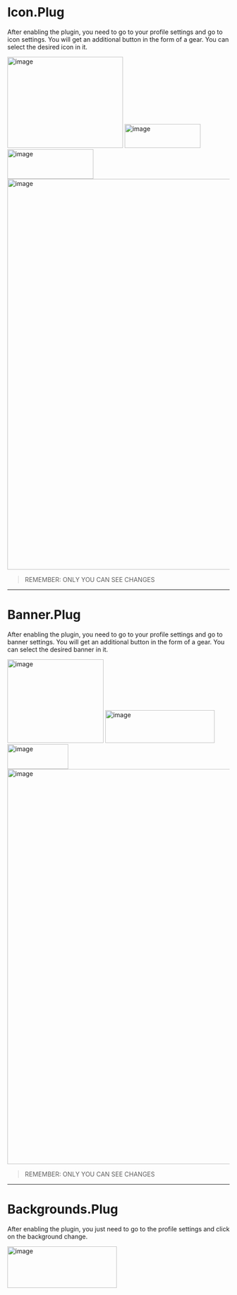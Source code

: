 <h1> Icon.Plug </h1>

After enabling the plugin, you need to go to your profile settings and go to icon settings. You will get an additional button in the form of a gear. You can select the desired icon in it.

<img width="262" height="206" alt="image" src="https://github.com/user-attachments/assets/18e0b5a3-4dcb-4761-a563-a10f95ceaa74" />

<img width="172" height="54" alt="image" src="https://github.com/user-attachments/assets/6de13fbe-9ead-4355-841e-fb768618f947" />

<img width="195" height="67" alt="image" src="https://github.com/user-attachments/assets/cfe55b9f-a142-479f-a18a-9878b8b9f3a9" />

<img width="1573" height="884" alt="image" src="https://github.com/user-attachments/assets/b6244413-1ed3-4596-8700-8b95f2aa60dc" />

> REMEMBER: ONLY YOU CAN SEE CHANGES

___

<h1> Banner.Plug </h1>

After enabling the plugin, you need to go to your profile settings and go to banner settings. You will get an additional button in the form of a gear. You can select the desired banner in it.

<img width="218" height="189" alt="image" src="https://github.com/user-attachments/assets/e4771946-75a6-410e-a9e8-e6715af6a930" />
<img width="248" height="74" alt="image" src="https://github.com/user-attachments/assets/dd1173e7-1863-436b-8de5-cea436bb58fe" />
<img width="138" height="56" alt="image" src="https://github.com/user-attachments/assets/bfa1265d-67bc-4313-b71f-c13268a4901a" />
<img width="1582" height="894" alt="image" src="https://github.com/user-attachments/assets/f1683f6d-9a5a-4caa-a937-d8ef4fe27001" />

> REMEMBER: ONLY YOU CAN SEE CHANGES

___

<h1> Backgrounds.Plug </h1>

After enabling the plugin, you just need to go to the profile settings and click on the background change.

<img width="248" height="94" alt="image" src="https://github.com/user-attachments/assets/9cea3344-95db-48e9-a726-ac1f6bda0c7e" />
